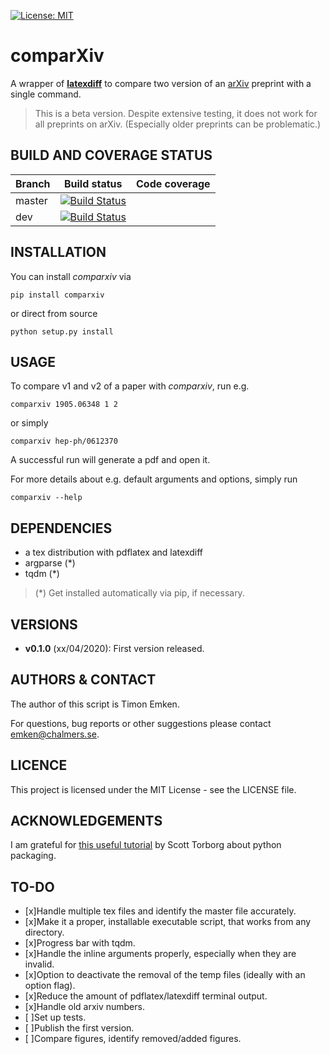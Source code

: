 [![License: MIT](https://img.shields.io/badge/License-MIT-blue.svg)](https://opensource.org/licenses/MIT)

# comparXiv 
A wrapper of [**latexdiff**](https://ctan.org/pkg/latexdiff?lang=en) to compare two version of an [arXiv](https://arxiv.org) preprint with a single command.

> This is a beta version. Despite extensive testing, it does not work for all preprints on arXiv. (Especially older preprints can be problematic.)

## BUILD AND COVERAGE STATUS

| Branch      | Build status |  Code coverage |
| ----------- | ----------- |----------- |
| master      | [![Build Status](https://travis-ci.com/temken/comparXiv.svg?token=CWyAeZfiHMD8t4eitDid&branch=master)](https://travis-ci.com/temken/comparXiv)      |		|
| dev   | [![Build Status](https://travis-ci.com/temken/comparXiv.svg?token=CWyAeZfiHMD8t4eitDid&branch=dev)](https://travis-ci.com/temken/comparXiv)        |			|

## INSTALLATION
You can install *comparxiv* via
```
pip install comparxiv
```

or direct from source

```
python setup.py install
```

## USAGE
To compare v1 and v2 of a paper with *comparxiv*, run e.g.
```
comparxiv 1905.06348 1 2
```

or simply

```
comparxiv hep-ph/0612370
```

A successful run will generate a pdf and open it.

For more details about e.g. default arguments and options, simply run
```
comparxiv --help
```

## DEPENDENCIES

- a tex distribution with pdflatex and latexdiff
- argparse (*)
- tqdm (*)

> (*) Get installed automatically via pip, if necessary.

## VERSIONS

- **v0.1.0** (xx/04/2020): First version released.

## AUTHORS & CONTACT

The author of this script is Timon Emken.

For questions, bug reports or other suggestions please contact [emken@chalmers.se](mailto:emken@chalmers.se).


## LICENCE

This project is licensed under the MIT License - see the LICENSE file.

## ACKNOWLEDGEMENTS

I am grateful for [this useful tutorial](https://python-packaging.readthedocs.io/en/latest/index.html) by Scott Torborg about python packaging.

## TO-DO

- [x]Handle multiple tex files and identify the master file accurately.
- [x]Make it a proper, installable executable script, that works from any directory.
- [x]Progress bar with tqdm.
- [x]Handle the inline arguments properly, especially when they are invalid.
- [x]Option to deactivate the removal of the temp files (ideally with an option flag).
- [x]Reduce the amount of pdflatex/latexdiff terminal output.
- [x]Handle old arxiv numbers.
- [ ]Set up tests.
- [ ]Publish the first version.
- [ ]Compare figures, identify removed/added figures.